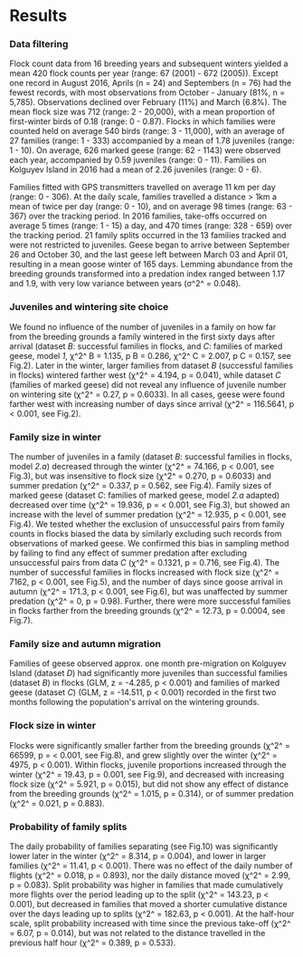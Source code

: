 
# Results

### Data filtering

Flock count data from 16 breeding years and subsequent winters yielded a mean 420 flock counts per year (range: 67 (2001) - 672 (2005)). Except one record in August 2016, Aprils (n = 24) and Septembers (n = 76) had the fewest records, with most observations from October - January (81%, n = 5,785). Observations declined over February (11%) and March (6.8%). The mean flock size was 712 (range: 2 - 20,000), with a mean proportion of first-winter birds of 0.18 (range: 0 - 0.87). Flocks in which families were counted held on average 540 birds (range: 3 - 11,000), with an average of 27 families (range: 1 - 333) accompanied by a mean of 1.78 juveniles (range: 1 - 10). On average, 626 marked geese (range: 62 - 1143) were observed each year, accompanied by 0.59 juveniles (range: 0 - 11).
Families on Kolguyev Island in 2016 had a mean of 2.26 juveniles (range: 0 - 6).

Families fitted with GPS transmitters travelled on average 11 km per day (range: 0 - 306). At the daily scale, families travelled a distance > 1km a mean of twice  per day (range: 0 - 10), and on average 98 times (range: 63 - 367) over the tracking period.
In 2016 families, take-offs occurred on average 5 times (range: 1 - 15) a day, and 470 times (range: 328 - 659) over the tracking period. 21 family splits occurred in the 13 families tracked and were not restricted to juveniles.
Geese began to arrive between September 26 and October 30, and the last geese left between March 03 and April 01, resulting in a mean goose winter of 165 days.
Lemming abundance from the breeding grounds transformed into a predation index ranged between 1.17 and 1.9, with very low variance between years (σ^2^ = 0.048).

### Juveniles and wintering site choice

We found no influence of the number of juveniles in a family on how far from the breeding grounds a family wintered in the first sixty days after arrival (dataset *B*: successful families in flocks, and *C*: families of marked geese, model *1*, χ^2^ B = 1.135, p B = 0.286, χ^2^ C = 2.007, p C = 0.157, see Fig.2). Later in the winter, larger families from dataset *B* (successful families in flocks) wintered farther west (χ^2^ = 4.194, p = 0.041), while dataset *C* (families of marked geese) did not reveal any influence of juvenile number on wintering site (χ^2^ = 0.27, p = 0.6033). In all cases, geese were found farther west with increasing number of days since arrival (χ^2^ = 116.5641, p < 0.001, see Fig.2).

### Family size in winter

The number of juveniles in a family (dataset *B*: successful families in flocks, model *2.a*) decreased through the winter (χ^2^ = 74.166, p < 0.001, see Fig.3), but was insensitive to flock size (χ^2^ = 0.270, p = 0.6033) and summer predation (χ^2^ = 0.337, p = 0.562, see Fig.4).
Family sizes of marked geese (dataset *C*: families of marked geese, model *2.a* adapted) decreased over time (χ^2^ = 19.936, p = < 0.001, see Fig.3), but showed an increase with the level of summer predation (χ^2^ = 12.935, p < 0.001, see Fig.4).
We tested whether the exclusion of unsuccessful pairs from family counts in flocks biased the data by similarly excluding such records from observations of marked geese. We confirmed this bias in sampling method by failing to find any effect of summer predation after excluding unsuccessful pairs from data *C* (χ^2^ = 0.1321, p = 0.716, see Fig.4).
The number of successful families in flocks increased with flock size (χ^2^ = 7162, p < 0.001, see Fig.5), and the number of days since goose arrival in autumn (χ^2^ = 171.3, p < 0.001, see Fig.6), but was unaffected by summer predation (χ^2^ = 0, p = 0.98). Further, there were more successful families in flocks farther from the breeding grounds (χ^2^ = 12.73, p = 0.0004, see Fig.7).

### Family size and autumn migration

Families of geese observed approx. one month pre-migration on Kolguyev Island (dataset *D*) had significantly more juveniles than successful families (dataset *B*) in flocks (GLM, z = -4.285, p < 0.001) and families of marked geese (dataset *C*) (GLM, z = -14.511, p < 0.001) recorded in the first two months following the population's arrival on the wintering grounds.

### Flock size in winter

Flocks were significantly smaller farther from the breeding grounds (χ^2^ = 66599, p = < 0.001, see Fig.8), and grew slightly over the winter (χ^2^ = 4975, p < 0.001).
Within flocks, juvenile proportions increased through the winter (χ^2^ = 19.43, p = 0.001, see Fig.9), and decreased with increasing flock size (χ^2^ = 5.921, p = 0.015), but did not show any effect of distance from the breeding grounds (χ^2^ = 1.015, p = 0.314), or of summer predation (χ^2^ = 0.021, p = 0.883).

### Probability of family splits

The daily probability of families separating (see Fig.10) was significantly lower later in the winter (χ^2^ = 8.314, p = 0.004), and lower in larger families (χ^2^ = 11.41, p < 0.001). There was no effect of the daily number of flights (χ^2^ = 0.018, p = 0.893), nor the daily distance moved (χ^2^ = 2.99, p = 0.083). Split probability was higher in families that made cumulatively more flights over the period leading up to the split (χ^2^ = 143.23, p < 0.001), but decreased in families that moved a shorter cumulative distance over the days leading up to splits (χ^2^ = 182.63, p < 0.001). At the half-hour scale, split probability increased with time since the previous take-off (χ^2^ = 6.07, p = 0.014), but was not related to the distance travelled in the previous half hour (χ^2^ = 0.389, p = 0.533).
